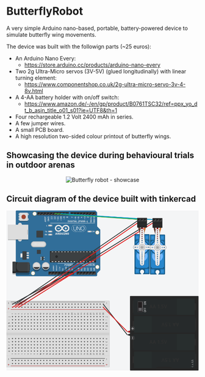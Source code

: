 # ButterflyRobot
A very simple Arduino nano-based, portable, battery-powered device to simulate butterfly wing movements.

The device was built with the followign parts (~25 euros):
- An Arduino Nano Every:
  - https://store.arduino.cc/products/arduino-nano-every
- Two 2g Ultra-Micro servos (3V-5V) (glued longitudinally) with linear turning element:
  - https://www.componentshop.co.uk/2g-ultra-micro-servo-3v-4-8v.html
- A 4-AA battery holder with on/off switch:
  - https://www.amazon.de/-/en/gp/product/B0761TSC32/ref=ppx_yo_dt_b_asin_title_o01_s01?ie=UTF8&th=1
- Four rechargeable 1.2 Volt 2400 mAh in series.
- A few jumper wires.
- A small PCB board.
- A high resolution two-sided colour printout of butterfly wings.

## Showcasing the device during behavioural trials in outdoor arenas

<p align="center">
  <img src="media/Anthocharys_robot.gif" alt="Butterfly robot - showcase" />
</p>

## Circuit diagram of the device built with tinkercad

<p align="center">
  <img src="./media/ButterflyWings.png" alt="Circuit diagram" />
</p>
